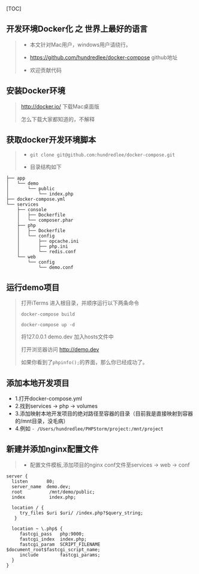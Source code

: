[TOC]
## 开发环境Docker化 之 世界上最好的语言
>* 本文针对Mac用户，windows用户请绕行。
>
>* https://github.com/hundredlee/docker-compose github地址
>
>* 欢迎贡献代码


## 安装Docker环境
> http://docker.io/ 下载Mac桌面版
> 
> 怎么下载大家都知道的，不解释

## 获取docker开发环境脚本
>* ``` git clone git@github.com:hundredlee/docker-compose.git ```
>
>* 目录结构如下

```
├── app
│   └── demo
│       └── public
│           └── index.php
├── docker-compose.yml
└── services
    ├── console
    │   ├── Dockerfile
    │   └── composer.phar
    ├── php
    │   ├── Dockerfile
    │   └── config
    │       ├── opcache.ini
    │       ├── php.ini
    │       └── redis.conf
    └── web
        └── config
            └── demo.conf
```
## 运行demo项目
> 打开iTerms 进入根目录，并顺序运行以下两条命令
> 
> ``` docker-compose build ```
> 
> ``` docker-compose up -d ```
> 
> 将127.0.0.1 demo.dev 加入hosts文件中
>
> 打开浏览器访问 http://demo.dev
>
> 如果你看到了```phpinfo();```的界面，那么你已经成功了。

## 添加本地开发项目
- 1.打开docker-compose.yml
- 2.找到services -> php -> volumes
- 3.添加映射本地开发项目的绝对路径至容器的目录（目前我是直接映射到容器的/mnt目录，没毛病）
- 4.例如 ```- /Users/hundredlee/PHPStorm/project:/mnt/project```

## 新建并添加nginx配置文件
>* 配置文件模板,添加项目的nginx conf文件至services -> web -> conf

```
server {
  listen       80;
  server_name  demo.dev;
  root          /mnt/demo/public;
  index         index.php;

  location / {
     try_files $uri $uri/ /index.php?$query_string;
   }

  location ~ \.php$ {
     fastcgi_pass   php:9000;
     fastcgi_index  index.php;
     fastcgi_param  SCRIPT_FILENAME  $document_root$fastcgi_script_name;
     include        fastcgi_params;
  }
}

```
